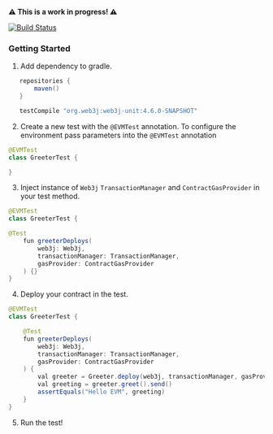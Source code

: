 **⚠️ This is a work in progress! ⚠**

[![Build Status](https://travis-ci.org/web3j/web3j-unit.svg?branch=master)](https://travis-ci.org/web3j/web3j-unit)

### Getting Started

1. Add dependency to gradle.

```groovy
   repositories {
       maven()
   }

   testCompile "org.web3j:web3j-unit:4.6.0-SNAPSHOT"
```

2. Create a new test with the `@EVMTest` annotation. To configure the 
environment pass parameters into the `@EVMTest` annotation

```java
@EVMTest
class GreeterTest {

}
```

3. Inject instance of `Web3j` `TransactionManager` and `ContractGasProvider` in your test method.

```java
@EVMTest
class GreeterTest {

@Test
    fun greeterDeploys(
        web3j: Web3j,
        transactionManager: TransactionManager,
        gasProvider: ContractGasProvider
    ) {}
}
```

4. Deploy your contract in the test.

```java
@EVMTest
class GreeterTest {

    @Test
    fun greeterDeploys(
        web3j: Web3j,
        transactionManager: TransactionManager,
        gasProvider: ContractGasProvider
    ) {
        val greeter = Greeter.deploy(web3j, transactionManager, gasProvider, "Hello EVM").send()
        val greeting = greeter.greet().send()
        assertEquals("Hello EVM", greeting)
    }
}
```

5. Run the test!
